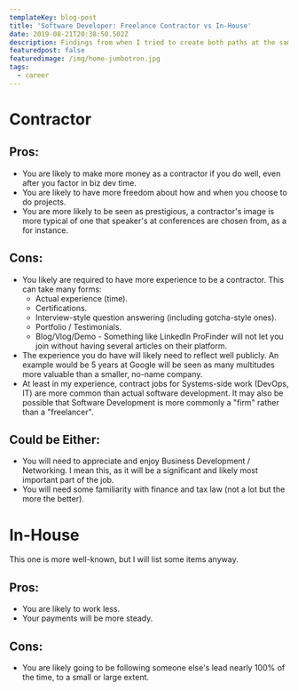 ```yaml
---
templateKey: blog-post
title: 'Software Developer: Freelance Contractor vs In-House'
date: 2019-08-21T20:38:50.502Z
description: Findings from when I tried to create both paths at the same time
featuredpost: false
featuredimage: /img/home-jumbotron.jpg
tags:
  - career
---
```

# Contractor

## Pros:

* You are likely to make more money as a contractor if you do well, even after you factor in biz dev time.
* You are likely to have more freedom about how and when you choose to do projects.
* You are more likely to be seen as prestigious, a contractor's image is more typical of one that speaker's at conferences are chosen from, as a for instance.

## Cons:

* You likely are required to have more experience to be a contractor.  This can take many forms:
  * Actual experience (time).
  * Certifications.
  * Interview-style question answering (including gotcha-style ones).
  * Portfolio / Testimonials.
  * Blog/Vlog/Demo - Something like LinkedIn ProFinder will not let you join without having several articles on their platform.
* The experience you do have will likely need to reflect well publicly. An example would be 5 years at Google will be seen as many multitudes more valuable than a smaller, no-name company.
* At least in my experience, contract jobs for Systems-side work (DevOps, IT) are more common than actual software development.  It may also be possible that Software Development is more commonly a "firm" rather than a "freelancer".

## Could be Either:

* You will need to appreciate and enjoy Business Development / Networking.  I mean this, as it will be a significant and likely most important part of the job.
* You will need some familiarity with finance and tax law (not a lot but the more the better).

# In-House

This one is more well-known, but I will list some items anyway.

## Pros:

* You are likely to work less.
* Your payments will be more steady.

## Cons:

* You are likely going to be following someone else's lead nearly 100% of the time, to a small or large extent.
